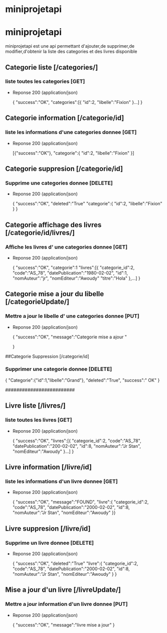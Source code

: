 # miniprojetapi



# miniprojetapi

miniprojetapi est une api permettant d'ajouter,de supprimer,de modifier,d'obtenir la liste des categories et des livres disponible

## Categorie liste [/categories/]

### liste toutes les categories [GET]

+ Reponse 200 (application/json)

    {
    "success":"OK",
    "categories":[{
        "id":2,
        "libelle":"Fixion"
    }...]
    }

##  Categorie information [/categorie/id]

### liste  les informations d'une  categories donnee [GET]

+ Reponse 200 (application/json)

    [{"success":"OK"},
    "categorie":{
        "id":2,
        "libelle":"Fixion"
    }]



##  Categorie suppresion [/categorie/id]

### Supprime  une  categories donnee [DELETE]

+ Reponse 200 (application/json)

    {
    "success":"OK",
    "deleted":"True"
    "categorie":{
        "id":2,
        "libelle":"Fixion"
    }
    }


    
##  Categorie affichage des livres [/categorie/id/livres/]

### Affiche les livres d' une  categories donnee [GET]

+ Reponse 200 (application/json)

    {
    "success":"OK",
    "categorie":1
    "livres":[{
        "categorie_id":2,
        "code":"AS_78",
        "datePublication":"1980-02-02",
        "id":1,
        "nomAuteur":"jr",
        "nomEditeur":"Awoudy"
        "titre":"Hola"
    },...]
    }

##  Categorie mise a jour du libelle [/categorieUpdate/]

### Mettre a jour le libelle d' une  categories donnee [PUT]

+ Reponse 200 (application/json)

    {
        "success":"OK",
        "message":"Categorie mise a ajour "

    }

##Categorie Suppression [/categorie/id]

### Supprimer une categorie donnee [DELETE]
{
    "Categorie":{"id":1,"libelle":"Grand"},
    "deleted":"True",
    "success":" OK"
}



#########################


## Livre liste [/livres/]

### liste toutes les livres [GET]

+ Reponse 200 (application/json)

    {
    "success":"OK",
    "livres":[{
        "categorie_id":2,
        "code":"AS_78",
        "datePublication":"200-02-02",
        "id":8,
        "nomAuteur":"Jr Stan",
        "nomEditeur":"Awoudy"
    }...]
    }

##  Livre information [/livre/id]

### liste  les informations d'un  livre donnee [GET]

+ Reponse 200 (application/json)

    {
    "success":"OK",
    "message":"FOUND",
    "livre":{
        "categorie_id":2,
        "code":"AS_78",
        "datePublication":"2000-02-02",
        "id":8,
        "nomAuteur":"Jr Stan",
        "nomEditeur":"Awoudy"
    }}



##  Livre suppresion [/livre/id]

### Supprime  un livre donnee [DELETE]

+ Reponse 200 (application/json)

    {
    "success":"OK",
    "deleted":"True"
    "livre":{
        "categorie_id":2,
        "code":"AS_78",
        "datePublication":"2000-02-02",
        "id":8,
        "nomAuteur":"Jr Stan",
        "nomEditeur":"Awoudy"
    }
    }


    
##  Mise a jour d'un livre [/livreUpdate/]

### Mettre a jour information d'un livre donnee [PUT]


+ Reponse 200 (application/json)

    {
    "success":"OK",
    "message":"livre mise a jour"
    }


